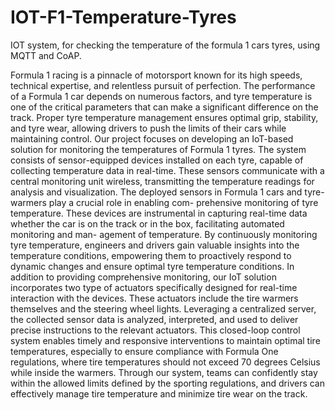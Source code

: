 # IOT-F1-Temperature-Tyres
IOT system, for checking the temperature of the formula 1 cars tyres, using MQTT and CoAP.

Formula 1 racing is a pinnacle of motorsport known for its high speeds, technical expertise, and relentless pursuit of perfection. The performance of a Formula 1 car depends on numerous factors, and tyre temperature is one of the critical parameters that can make a significant difference on the track. Proper tyre temperature management ensures optimal grip, stability, and tyre wear, allowing drivers to push the limits of their cars while maintaining control. Our project focuses on developing an IoT-based solution for monitoring the temperatures of Formula 1 tyres. The system consists of sensor-equipped devices installed on each tyre, capable of collecting temperature data in real-time. These sensors communicate with a central monitoring unit wireless, transmitting the temperature readings for analysis and visualization.
The deployed sensors in Formula 1 cars and tyre-warmers play a crucial role in enabling com- prehensive monitoring of tyre temperature. These devices are instrumental in capturing real-time data whether the car is on the track or in the box, facilitating automated monitoring and man- agement of temperature. By continuously monitoring tyre temperature, engineers and drivers gain valuable insights into the temperature conditions, empowering them to proactively respond to dynamic changes and ensure optimal tyre temperature conditions.
In addition to providing comprehensive monitoring, our IoT solution incorporates two type of actuators specifically designed for real-time interaction with the devices. These actuators include the tire warmers themselves and the steering wheel lights. Leveraging a centralized server, the collected sensor data is analyzed, interpreted, and used to deliver precise instructions to the relevant actuators. This closed-loop control system enables timely and responsive interventions to maintain optimal tire temperatures, especially to ensure compliance with Formula One regulations, where tire temperatures should not exceed 70 degrees Celsius while inside the warmers. Through our system, teams can confidently stay within the allowed limits defined by the sporting regulations, and drivers can effectively manage tire temperature and minimize tire wear on the track.
